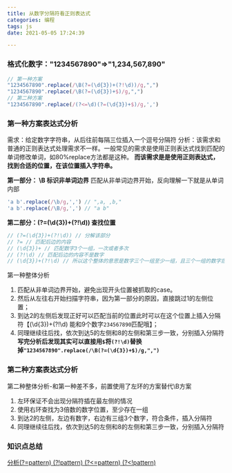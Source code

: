 ```yaml
---
title: 从数字分隔符看正则表达式
categories: 编程
tags: js
date: 2021-05-05 17:24:39

---
```

### 格式化数字："1234567890"=>"1,234,567,890"
```javascript
// 第一种方案
"1234567890".replace(/\B(?=(\d{3})+(?!\d))/g,",") 
"1234567890".replace(/\B(?=(\d{3})+$)/g,",") 
// 第二种方案
"1234567890".replace(/(?<=\d)(?=(\d{3})+$)/g,',') 

```
<!-- 匹配的是后面是3*n个数字的非单词边界(\B) -->


### 第一种方案表达式分析
需求：给定数字字符串，从后往前每隔三位插入一个逗号分隔符
分析：该需求和普通的正则表达式处理需求不一样。一般常见的需求是使用正则表达式找到匹配的单词修改单词，如80%replace方法都是这种。 **而该需求是是使用正则表达式，找到合适的位置，在该位置插入字符串。**

**第一部分： \B 标识非单词边界**
匹配从非单词边界开始，反向理解一下就是从单词内部
```javascript
'a b'.replace(/\b/g,',') // ",a, ,b,"
'a b'.replace(/\B/g,',') // "a b"
```

**第二部分：(?=(\d{3})+(?!\d)) 查找位置**
```javascript
// (?=(\d{3})+(?!\d)) // 分解该部分
// ?= // 匹配后边的内容
// (\d{3})+ // 匹配数字3个一组，一次或者多次
// (?!\d) // 匹配后边的内容不是数字
// (\d{3})+(?!\d) // 所以这个整体的意思是数字三个一组至少一组，且三个一组的数字后边不是数字
```
第一种整体分析
1. 匹配从非单词边界开始，避免出现开头位置被抓取的case。
2. 然后从左往右开始扫描字符串，因为第一部分的原因，直接跳过1的左侧位置；
3. 到达2的左侧后发现正好可以匹配当前的位置此时可以在这个位置上插入分隔符【(\d{3})+(?!\d) 能和9个数字`234567890`匹配哦】；
4. 同理继续往后找，依次到达5的左侧和8的左侧和第三步一致，分别插入分隔符
**写完分析后发现其实可以直接用`$`将`(?!\d)`替换掉`"1234567890".replace(/\B(?=(\d{3})+$)/g,",")`**

### 第二种方案表达式分析
第二种整体分析-和第一种差不多，前置使用了左环的方案替代\B方案
1. 左环保证不会出现分隔符插在最左侧的情况
2. 使用右环查找为3倍数的数字位置，至少存在一组
3. 到达2的左侧，左边有数字，右边有三组3个数字，符合条件，插入分隔符
4. 同理继续往后找，依次到达5的左侧和8的左侧和第三步一致，分别插入分隔符

### 知识点总结
[分析(?=pattern) (?!pattern) (?<=pattern) (?<!pattern)](https://blog.csdn.net/xichanjuan6481/article/details/89434402?utm_medium=distribute.pc_relevant.none-task-blog-BlogCommendFromMachineLearnPai2-1.channel_param&depth_1-utm_source=distribute.pc_relevant.none-task-blog-BlogCommendFromMachineLearnPai2-1.channel_param)
